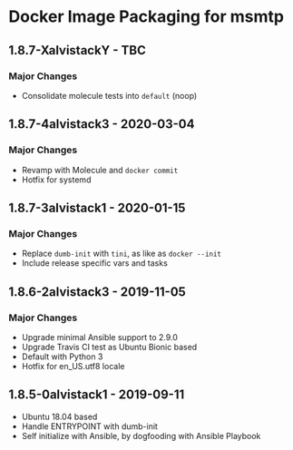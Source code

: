 # Docker Image Packaging for msmtp

## 1.8.7-XalvistackY - TBC

### Major Changes

  - Consolidate molecule tests into `default` (noop)

## 1.8.7-4alvistack3 - 2020-03-04

### Major Changes

  - Revamp with Molecule and `docker commit`
  - Hotfix for systemd

## 1.8.7-3alvistack1 - 2020-01-15

### Major Changes

  - Replace `dumb-init` with `tini`, as like as `docker --init`
  - Include release specific vars and tasks

## 1.8.6-2alvistack3 - 2019-11-05

### Major Changes

  - Upgrade minimal Ansible support to 2.9.0
  - Upgrade Travis CI test as Ubuntu Bionic based
  - Default with Python 3
  - Hotfix for en\_US.utf8 locale

## 1.8.5-0alvistack1 - 2019-09-11

  - Ubuntu 18.04 based
  - Handle ENTRYPOINT with dumb-init
  - Self initialize with Ansible, by dogfooding with Ansible Playbook
